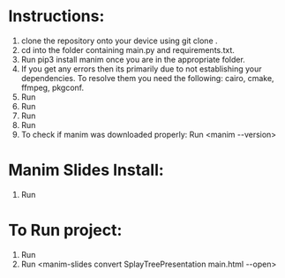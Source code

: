 # Instructions:
1. clone the repository onto your device using git clone <Repository URL>.
2. cd into the folder containing main.py and requirements.txt.
3. Run pip3 install manim once you are in the appropriate folder.
4. If you get any errors then its primarily due to not establishing your dependencies. To resolve them you need the following: cairo, cmake, ffmpeg, pkgconf.
5. Run <brew install cairo>
6. Run <brew install cmake>
7. Run <brew install ffmpeg>
8. Run <brew install pkgconf>
9. To check if manim was downloaded properly: Run <manim --version>

# Manim Slides Install:
1. Run <pip3 install manim-slides>

# To Run project:
1. Run <manim-slides render main.py SplayTreePresentation>
1. Run <manim-slides convert SplayTreePresentation main.html --open>
